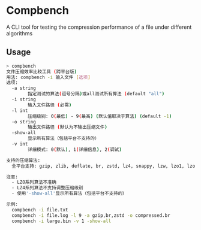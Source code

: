# Compbench
A CLI tool for testing the compression performance of a file under different algorithms

## Usage
```bash
> compbench
文件压缩效率比较工具 (跨平台版)
用法: compbench -i 输入文件 [选项]
选项:
  -a string
        指定测试的算法(逗号分隔)或all测试所有算法 (default "all")
  -i string
        输入文件路径 (必需)
  -l int
        压缩级别: 0(最低) - 9(最高) (默认值取决于算法) (default -1)
  -o string
        输出文件路径 (默认为不输出压缩文件)
  -show-all
        显示所有算法（包括平台不支持的）
  -v int
        详细模式: 0(默认), 1(详细信息), 2(调试)

支持的压缩算法:
  全平台支持: gzip, zlib, deflate, br, zstd, lz4, snappy, lzw, lzo1, lzo1a, lzo1b, lzo1c, lzo1f, lzo1x

注意:
  - LZO系列算法不准确
  - LZ4系列算法不支持调整压缩级别
  - 使用'-show-all'显示所有算法（包括平台不支持的）

示例:
  compbench -i file.txt
  compbench -i file.log -l 9 -a gzip,br,zstd -o compressed.br
  compbench -i large.bin -v 1 -show-all
```